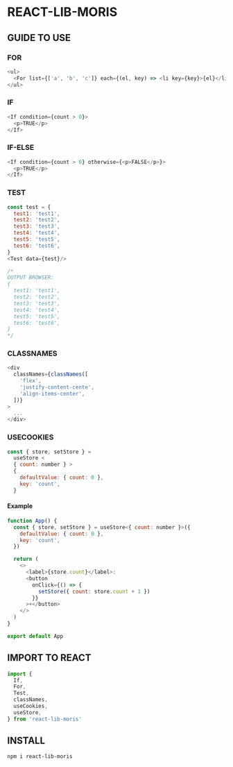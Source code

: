 # REACT-LIB-MORIS

## GUIDE TO USE

### FOR

```javascript
<ul>
  <For list={['a', 'b', 'c']} each={(el, key) => <li key={key}>{el}</li>} />
</ul>
```

### IF

```javascript
<If condition={count > 0}>
  <p>TRUE</p>
</If>
```

### IF-ELSE

```javascript
<If condition={count > 0} otherwise={<p>FALSE</p>}>
  <p>TRUE</p>
</If>
```

### TEST

```javascript
const test = {
  test1: 'test1',
  test2: 'test2',
  test3: 'test3',
  test4: 'test4',
  test5: 'test5',
  test6: 'test6',
}
<Test data={test}/>

/*
OUTPUT BROWSER:
{
  test1: 'test1',
  test2: 'test2',
  test3: 'test3',
  test4: 'test4',
  test5: 'test5',
  test6: 'test6',
}
*/
```

### CLASSNAMES

```javascript
<div
  classNames={classNames([
    'flex',
    'justify-content-cente',
    'align-items-center',
  ])}
>
  ...
</div>
```

### USECOOKIES

```javascript
const { store, setStore } =
  useStore <
  { count: number } >
  {
    defaultValue: { count: 0 },
    key: 'count',
  }
```

#### Example

```javascript
function App() {
  const { store, setStore } = useStore<{ count: number }>({
    defaultValue: { count: 0 },
    key: 'count',
  })

  return (
    <>
      <label>{store.count}</label>:
      <button
        onClick={() => {
          setStore({ count: store.count + 1 })
        }}
      >+</button>
    </>
  )
}

export default App
```

## IMPORT TO REACT

```javascript
import {
  If,
  For,
  Test,
  classNames,
  useCookies,
  useStore,
} from 'react-lib-moris'
```

## INSTALL

```bash
npm i react-lib-moris
```
